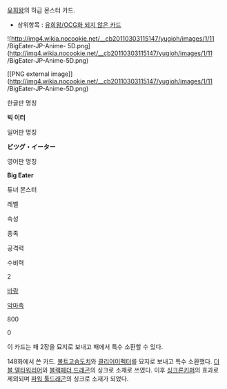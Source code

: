 [유희왕](%EC%9C%A0%ED%9D%AC%EC%99%95.md)의 하급 몬스터 카드.  

  * 상위항목 : [유희왕/OCG화 되지 않은 카드](%EC%9C%A0%ED%9D%AC%EC%99%95/OCG%ED%99%94%20%EB%90%98%EC%A7%80%20%EC%95%8A%EC%9D%80%20%EC%B9%B4%EB%93%9C.md)

![http://img4.wikia.nocookie.net/__cb20110303115147/yugioh/images/1/11
/BigEater-JP-Anime-
5D.png](http://img4.wikia.nocookie.net/__cb20110303115147/yugioh/images/1/11
/BigEater-JP-Anime-5D.png)

[[PNG external
image]](http://img4.wikia.nocookie.net/__cb20110303115147/yugioh/images/1/11
/BigEater-JP-Anime-5D.png)

  

한글판 명칭

**빅 이터**

일어판 명칭

**ビツグ・イーター**

영어판 명칭

**Big Eater**

튜너 몬스터

레벨

속성

종족

공격력

수비력

2

[바람](%EB%B0%94%EB%9E%8C.md)

[악마족](%EC%95%85%EB%A7%88%EC%A1%B1.md)

800

0

이 카드는 패 2장을 묘지로 보내고 패에서 특수 소환할 수 있다.

  
148화에서 쓴 카드. [볼트고슴도치](%EB%B3%BC%ED%8A%B8%20%EA%B3%A0%EC%8A%B4%EB%8F%84%EC%B9%98.md)와 [클리어이펙터](%ED%81%B4%EB%A6%AC%EC%96%B4%20%EC%9D%B4%ED%8E%99%ED%84%B0.md)를 묘지로 보내고
특수 소환했다. [더블 델타워리어](%EC%9B%8C%EB%A6%AC%EC%96%B4%28%EC%9C%A0%ED%9D%AC%EC%99%95%29.md)와 [블랙페더 드래곤](%EB%B8%94%EB%9E%99%20%ED%8E%98%EB%8D%94%20%EB%93%9C%EB%9E%98%EA%B3%A4.md)의 싱크로 소재로 쓰였다. 이후 [싱크론키퍼](%EC%8B%B1%ED%81%AC%EB%A1%A0%20%ED%82%A4%ED%8D%BC.md)의 효과로 제외되며 [파워 툴드래곤](%ED%8C%8C%EC%9B%8C%20%ED%88%B4%20%EB%93%9C%EB%9E%98%EA%B3%A4.md)의 싱크로
소재가 되었다.

